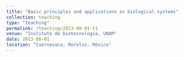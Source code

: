 ```yaml
---
title: "Basic principles and applications in biological systems"
collection: teaching
type: "teaching"
permalink: /teaching/2013-08-01-t1
venue: "Instituto de biotecnología, UNAM"
date: 2013-08-01
location: "Cuernavaca, Morelos. México"
---
```

